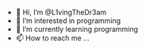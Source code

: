 - 👋 Hi, I’m @L1vingTheDr3am
- 👀 I’m interested in programming
- 🌱 I’m currently learning programming
- 📫 How to reach me ...


<!---
L1vingTheDr3am/L1vingTheDr3am is a ✨ special ✨ repository because its `README.md` (this file) appears on your GitHub profile.
You can click the Preview link to take a look at your changes.
--->
